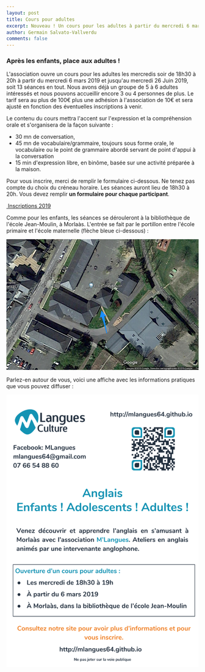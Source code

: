 ```yaml
---
layout: post
title: Cours pour adultes
excerpt: Nouveau ! Un cours pour les adultes à partir du mercredi 6 mars 2019.
author: Germain Salvato-Vallverdu
comments: false
---
```


### Après les enfants, place aux adultes !

L'association ouvre un cours pour les adultes les mercredis soir de 18h30 à 20h à
partir du mercredi 6 mars 2019 et jusqu'au mercredi 26 Juin 2019, soit 13 séances en tout. 
Nous avons déjà un groupe de 5 à 6 adultes intéressés et nous pouvons accueillir 
encore 3 ou 4 personnes de plus. Le tarif sera au plus de 100€ plus une adhésion à l'association de 10€ 
et sera ajusté en fonction des éventuelles inscriptions à venir.

Le contenu du cours mettra l'accent sur l'expression et la compréhension orale et 
s'organisera de la façon suivante : 

* 30 mn de conversation, 
* 45 mn de vocabulaire/grammaire, toujours sous forme orale, le vocabulaire ou le point de grammaire abordé servant de point d'appui à la conversation 
* 15 min d'expression libre, en binôme, basée sur une activité préparée à la maison.

Pour vous inscrire, merci de remplir le formulaire ci-dessous. Ne tenez pas compte du choix
du créneau horaire. Les séances auront lieu de 18h30 à 20h. Vous devez remplir 
**un formulaire pour chaque participant**.

<p>
    <a href="{{ site.baseurl }}/inscriptions " role="button" class="btn btn-lg btn-success" aria-label="Remove">
        <span class="far fa-check-circle" aria-hidden="true"></span>
        &nbsp;Inscriptions 2019
    </a>
</p>

Comme pour les enfants, les séances se dérouleront à la bibliothèque de l'école 
Jean-Moulin, à Morlaàs. L'entrée se fait par le portillon entre l'école
primaire et l'école maternelle (flèche bleue ci-dessous) :

![Plan acces](/assets/img/salle.png)

Parlez-en autour de vous, voici une affiche avec les informations pratiques 
que vous pouvez diffuser :

![Affiche Adultes](/assets/img/Affiche_adultes2019.png)


